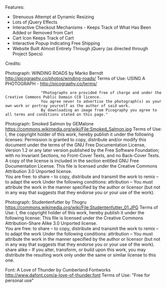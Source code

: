 Features:

- Strenuous Attempt at Dynamic Resizing
- Lots of jQuery Effects
- Interactive Checkout Mechanisms - Keeps Track of What Has Been Added or Removed from Cart
- Cart Icon Keeps Track of Cart
- Interactive Popup Indicating Free Shipping
- Website Built Almost Entirely Through jQuery (as directed through Project Specs)



Credits:

  Photograph:   WINDING ROADS by Marko Berndt
                http://picography.co/photos/winding-roads/
                Terms of Use:
                  USING A PHOTOGRAPH - http://picography.co/terms/
    
                    "Photographs are provided free of charge and under the Creative Commons Public Domain CC0 licence.
                    You agree never to advertise the photograph(s) as your own work or portray yourself as the author of said work.
                    By downloading an image from Picography you agree to all terms and conditions stated on this page."


  Photograph:   Smoked Salmon by	GEMalone
                https://commons.wikimedia.org/wiki/File:Smoked_Salmon.jpg
                Terms of Use:
                  I, the copyright holder of this work, hereby publish it under the following licenses:
                  Permission is granted to copy, distribute and/or modify this document under the terms
                  of the GNU Free Documentation License, Version 1.2 or any later version published by the
                  Free Software Foundation; with no Invariant Sections, no Front-Cover Texts, and no Back-Cover
                  Texts. A copy of the license is included in the section entitled GNU Free Documentation License.
                  This file is licensed under the Creative Commons Attribution 3.0 Unported license.	    
                  You are free:
                    to share – to copy, distribute and transmit the work
                    to remix – to adapt the work
                  Under the following conditions:
                    attribution – You must attribute the work in the manner specified by the author or licensor 
                    (but not in any way that suggests that they endorse you or your use of the work).


  Photograph:   Studentenfutter by Thogru
                https://commons.wikimedia.org/wiki/File:Studentenfutter_01.JPG
                Terms of Use:
                  I, the copyright holder of this work, hereby publish it under the following license:
                  This file is licensed under the Creative Commons Attribution-Share Alike 3.0 Unported license.	
                  You are free:
                  to share – to copy, distribute and transmit the work
                  to remix – to adapt the work
                  Under the following conditions:
                  attribution – You must attribute the work in the manner specified by the author or licensor 
                  (but not in any way that suggests that they endorse you or your use of the work).
                  share alike – If you alter, transform, or build upon this work, you may distribute the resulting
                  work only under the same or similar license to this one.





                    
  Font:         A Love of Thunder by Cumberland Fontworks
                http://www.dafont.com/a-love-of-thunder.font
                Terms of Use:
                  "Free for personal use"